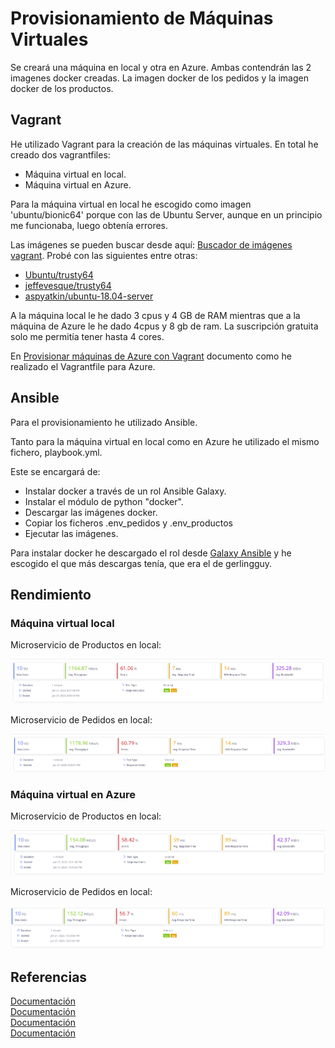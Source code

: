 # Provisionamiento de Máquinas Virtuales

Se creará una máquina en local y otra en Azure. Ambas contendrán las 2 imagenes docker creadas. La imagen docker
de los pedidos y la imagen docker de los productos.

## Vagrant

He utilizado Vagrant para la creación de las máquinas virtuales. En total he creado
dos vagrantfiles:

- Máquina virtual en local.
- Máquina virtual en Azure.

Para la máquina virtual en local he escogido como imagen 'ubuntu/bionic64' porque
con las de Ubuntu Server, aunque en un principio me funcionaba, luego obtenía errores.

Las imágenes se pueden buscar desde aquí: [Buscador de imágenes vagrant](https://app.vagrantup.com/boxes/search).
Probé con las siguientes entre otras:

- [Ubuntu/trusty64](https://app.vagrantup.com/ubuntu/boxes/trusty64)
- [jeffevesque/trusty64](https://app.vagrantup.com/jeff1evesque/boxes/trusty64)
- [aspyatkin/ubuntu-18.04-server](https://app.vagrantup.com/jeff1evesque/boxes/trusty64)

A la máquina local le he dado 3 cpus y 4 GB de RAM mientras que a la máquina de Azure
le he dado 4cpus y 8 gb de ram. La suscripción gratuita solo me permitía tener hasta 4 cores.

En [Provisionar máquinas de Azure con Vagrant](./azure.md) documento como he realizado el Vagrantfile para Azure.

## Ansible

Para el provisionamiento he utilizado Ansible.

Tanto para la máquina virtual en local como en Azure he utilizado el mismo fichero, playbook.yml.

Este se encargará de:

- Instalar docker a través de un rol Ansible Galaxy.
- Instalar el módulo de python "docker".
- Descargar las imágenes docker.
- Copiar los ficheros .env_pedidos y .env_productos
- Ejecutar las imágenes.

Para instalar docker he descargado el rol desde [Galaxy Ansible](https://galaxy.ansible.com/search?deprecated=false&keywords=docker&order_by=-relevance&page=1) y he escogido el que más descargas tenía, que era
el de gerlingguy.

## Rendimiento

### Máquina virtual local

Microservicio de Productos en local:

![Rendimiento-productos-vb-local](https://github.com/toniMR/CC-GestionPedidos/blob/master/doc/img/provisionamiento/virtualbox-local-productos.png)

Microservicio de Pedidos en local:

![Rendimiento-pedidos-vb-local](https://github.com/toniMR/CC-GestionPedidos/blob/master/doc/img/provisionamiento/virtualbox-local-pedidos.png)

### Máquina virtual en Azure

Microservicio de Productos en local:

![Rendimiento-productos-vb-Azure](https://github.com/toniMR/CC-GestionPedidos/blob/master/doc/img/provisionamiento/virtualbox-azure-productos.png)

Microservicio de Pedidos en local:

![Rendimiento-pedidos-vb-Azure](https://github.com/toniMR/CC-GestionPedidos/blob/master/doc/img/provisionamiento/virtualbox-azure-pedidos.png)

## Referencias

[Documentación](https://www.vagrantup.com/docs/vagrantfile/version.html)  
[Documentación](https://www.vagrantup.com/docs/vagrantfile/machine_settings.html)  
[Documentación](https://www.vagrantup.com/docs/vagrantfile/ssh_settings.html)  
[Documentación](https://www.vagrantup.com/docs/providers/configuration.html)  